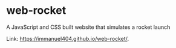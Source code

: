 # web-rocket
A JavaScript and CSS built website that simulates a rocket launch 

Link: https://immanuel404.github.io/web-rocket/.
